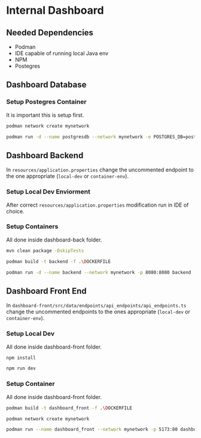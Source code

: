 
# Internal Dashboard

## Needed Dependencies

* Podman
* IDE capable of running local Java env
* NPM
* Postegres

## Dashboard Database

### Setup Postegres Container

It is important this is setup first.

```bash
podman network create mynetwork
```

```bash
podman run -d --name postgresdb --network mynetwork -e POSTGRES_DB=postgres -e POSTGRES_USER=user -e POSTGRES_PASSWORD=password -p 6432:5432 postgres:17.4-alpine
```

## Dashboard Backend

In ```resources/application.properties``` change the uncommented endpoint to the one appropriate (```local-dev``` or ```container-env```).

### Setup Local Dev Enviorment

After correct ```resources/application.properties``` modification run in IDE of choice.

### Setup Containers

All done inside dashboard-back folder.

```bash
mvn clean package -DskipTests
```

```bash
podman build -t backend -f .\DOCKERFILE
```

```bash
podman run -d --name backend --network mynetwork -p 8080:8080 backend
```

## Dashboard Front End

In ```dashboard-front/src/data/endpoints/api_endpoints/api_endpoints.ts``` change the uncommented endpoints to the ones appropriate (```local-dev``` or ```container-env```).

### Setup Local Dev

All done inside dashboard-front folder.

```bash
npm install
```

```bash
npm run dev
```

### Setup Container

All done inside dashboard-front folder.

```bash
podman build -t dashboard_front -f .\DOCKERFILE
```

```bash
podman network create mynetwork
```

```bash
podman run --name dashboard_front --network mynetwork -p 5173:80 dashboard_front
```
